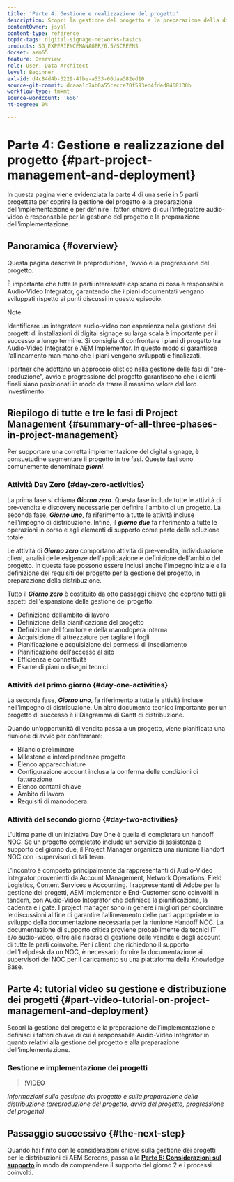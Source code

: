 ```yaml
---
title: 'Parte 4: Gestione e realizzazione del progetto'
description: Scopri la gestione del progetto e la preparazione della distribuzione (preproduzione del progetto, avvio del progetto, progressione del progetto) per AEM Screens.
contentOwner: jsyal
content-type: reference
topic-tags: digital-signage-networks-basics
products: SG_EXPERIENCEMANAGER/6.5/SCREENS
docset: aem65
feature: Overview
role: User, Data Architect
level: Beginner
exl-id: d4c84d4b-3229-4fbe-a533-66daa382ed10
source-git-commit: dcaaa1c7ab0a55cecce70f593ed4fded8468130b
workflow-type: tm+mt
source-wordcount: '656'
ht-degree: 0%

---
```


# Parte 4: Gestione e realizzazione del progetto {#part-project-management-and-deployment}

In questa pagina viene evidenziata la parte 4 di una serie in 5 parti progettata per coprire la gestione del progetto e la preparazione dell&#39;implementazione e per definire i fattori chiave di cui l&#39;integratore audio-video è responsabile per la gestione del progetto e la preparazione dell&#39;implementazione.

## Panoramica {#overview}

Questa pagina descrive la preproduzione, l’avvio e la progressione del progetto.

È importante che tutte le parti interessate capiscano di cosa è responsabile Audio-Video Integrator, garantendo che i piani documentati vengano sviluppati rispetto ai punti discussi in questo episodio.

>[!NOTE]
>
>Identificare un integratore audio-video con esperienza nella gestione dei progetti di installazioni di digital signage su larga scala è importante per il successo a lungo termine. Si consiglia di confrontare i piani di progetto tra Audio-Video Integrator e AEM Implementor. In questo modo si garantisce l’allineamento man mano che i piani vengono sviluppati e finalizzati.
>
>I partner che adottano un approccio olistico nella gestione delle fasi di &quot;pre-produzione&quot;, avvio e progressione del progetto garantiscono che i clienti finali siano posizionati in modo da trarre il massimo valore dal loro investimento

## Riepilogo di tutte e tre le fasi di Project Management {#summary-of-all-three-phases-in-project-management}

Per supportare una corretta implementazione del digital signage, è consuetudine segmentare il progetto in tre fasi. Queste fasi sono comunemente denominate ***giorni***.

### Attività Day Zero {#day-zero-activities}

La prima fase si chiama ***Giorno zero***. Questa fase include tutte le attività di pre-vendita e discovery necessarie per definire l&#39;ambito di un progetto. La seconda fase, ***Giorno uno***, fa riferimento a tutte le attività incluse nell&#39;impegno di distribuzione. Infine, il ***giorno due*** fa riferimento a tutte le operazioni in corso e agli elementi di supporto come parte della soluzione totale.

Le attività di ***Giorno zero*** comportano attività di pre-vendita, individuazione client, analisi delle esigenze dell&#39;applicazione e definizione dell&#39;ambito del progetto. In questa fase possono essere inclusi anche l&#39;impegno iniziale e la definizione dei requisiti del progetto per la gestione del progetto, in preparazione della distribuzione.

Tutto il ***Giorno zero*** è costituito da otto passaggi chiave che coprono tutti gli aspetti dell&#39;espansione della gestione del progetto:

* Definizione dell’ambito di lavoro
* Definizione della pianificazione del progetto
* Definizione del fornitore e della manodopera interna
* Acquisizione di attrezzature per tagliare i fogli
* Pianificazione e acquisizione dei permessi di insediamento
* Pianificazione dell&#39;accesso al sito
* Efficienza e connettività
* Esame di piani o disegni tecnici

### Attività del primo giorno {#day-one-activities}

La seconda fase, ***Giorno uno***, fa riferimento a tutte le attività incluse nell&#39;impegno di distribuzione. Un altro documento tecnico importante per un progetto di successo è il Diagramma di Gantt di distribuzione.

Quando un’opportunità di vendita passa a un progetto, viene pianificata una riunione di avvio per confermare:

* Bilancio preliminare
* Milestone e interdipendenze progetto
* Elenco apparecchiature
* Configurazione account inclusa la conferma delle condizioni di fatturazione
* Elenco contatti chiave
* Ambito di lavoro
* Requisiti di manodopera.

### Attività del secondo giorno {#day-two-activities}

L&#39;ultima parte di un&#39;iniziativa Day One è quella di completare un handoff NOC. Se un progetto completato include un servizio di assistenza e supporto del giorno due, il Project Manager organizza una riunione Handoff NOC con i supervisori di tali team.

L&#39;incontro è composto principalmente da rappresentanti di Audio-Video Integrator provenienti da Account Management, Network Operations, Field Logistics, Content Services e Accounting. I rappresentanti di Adobe per la gestione dei progetti, AEM Implementor e End-Customer sono coinvolti in tandem, con Audio-Video Integrator che definisce la pianificazione, la cadenza e i gate. I project manager sono in genere i migliori per coordinare le discussioni al fine di garantire l&#39;allineamento delle parti appropriate e lo sviluppo della documentazione necessaria per la riunione Handoff NOC. La documentazione di supporto critica proviene probabilmente da tecnici IT e/o audio-video, oltre alle risorse di gestione delle vendite e degli account di tutte le parti coinvolte. Per i clienti che richiedono il supporto dell’helpdesk da un NOC, è necessario fornire la documentazione ai supervisori del NOC per il caricamento su una piattaforma della Knowledge Base.

## Parte 4: tutorial video su gestione e distribuzione dei progetti {#part-video-tutorial-on-project-management-and-deployment}

Scopri la gestione del progetto e la preparazione dell’implementazione e definisci i fattori chiave di cui è responsabile Audio-Video Integrator in quanto relativi alla gestione del progetto e alla preparazione dell’implementazione.

### Gestione e implementazione dei progetti

>[!VIDEO](https://video.tv.adobe.com/v/28408)

*Informazioni sulla gestione del progetto e sulla preparazione della distribuzione (preproduzione del progetto, avvio del progetto, progressione del progetto).*

## Passaggio successivo {#the-next-step}

Quando hai finito con le considerazioni chiave sulla gestione dei progetti per le distribuzioni di AEM Screens, passa alla **[Parte 5: Considerazioni sul supporto](support-considerations.md)** in modo da comprendere il supporto del giorno 2 e i processi coinvolti.
